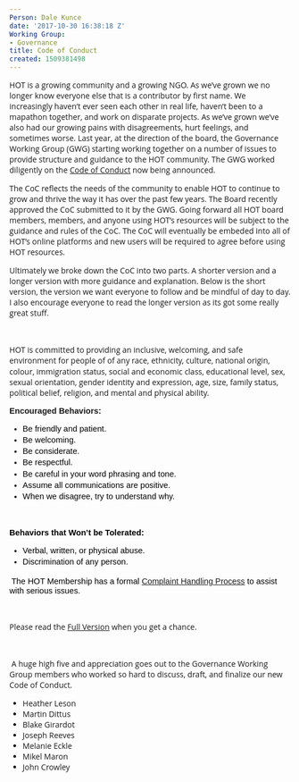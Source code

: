 ```yaml
---
Person: Dale Kunce
date: '2017-10-30 16:38:18 Z'
Working Group:
- Governance
title: Code of Conduct
created: 1509381498
---
```

<p style="font-family: 'Open Sans', Arial, sans-serif; font-size: 14px; font-style: normal; font-variant-caps: normal;">HOT is a growing community and a growing NGO. As we’ve grown we no longer know everyone else that is a contributor by first name. We increasingly haven’t ever seen each other in real life, haven’t been to a mapathon together, and work on disparate projects. As we’ve grown we’ve also had our growing pains with disagreements, hurt feelings, and sometimes worse. Last year, at the direction of the board, the Governance Working Group (GWG) starting working together on a number of issues to provide structure and guidance to the HOT community. The GWG worked diligently on the&nbsp;<a href="https://www.hotosm.org/hot_code_of_conduct">Code of Conduct</a>&nbsp;now being announced.</p><p style="font-family: 'Open Sans', Arial, sans-serif; font-size: 14px; font-style: normal; font-variant-caps: normal;">The CoC reflects the needs of the community to enable HOT to continue to grow and thrive the way it has over the past few years. The Board recently approved the CoC submitted to it by the GWG. Going forward all HOT board members, members, and anyone using HOT’s resources will be subject to the guidance and rules of the CoC. The CoC will eventually be embeded into all of HOT’s online platforms and new users will be required to agree before using HOT resources.</p><p style="font-family: 'Open Sans', Arial, sans-serif; font-size: 14px; font-style: normal; font-variant-caps: normal;">Ultimately we broke down the CoC into two parts. A shorter version and a longer version with more guidance and explanation. Below is the short version, the version we want everyone to follow and be mindful of day to day. I also encourage everyone to read the longer version as its got some really great stuff.</p><p style="font-family: 'Open Sans', Arial, sans-serif; font-size: 14px; font-style: normal; font-variant-caps: normal;">&nbsp;</p><p style="line-height: 1.38; margin-top: 0pt; margin-bottom: 0pt;" dir="ltr"><span style="font-family: 'Open Sans', Arial, sans-serif; font-size: 14px; font-style: normal; font-variant-caps: normal;">HOT is committed to providing an inclusive, welcoming, and safe environment for people of&nbsp;</span><span style="font-family: 'Open Sans', Arial, sans-serif; font-size: 14px; font-style: normal; font-variant-caps: normal;">of any race, ethnicity, culture, national origin, colour, immigration status, social and economic class, educational level, sex, sexual orientation, gender identity and expression, age, size, family status, political belief, religion, and mental and physical ability</span><span style="font-family: 'Open Sans', Arial, sans-serif; font-size: 14px; font-style: normal; font-variant-caps: normal;">.</span></p><p style="font-family: 'Open Sans', Arial, sans-serif; font-size: 14px; font-style: normal; font-variant-caps: normal;"><span style="background-color: transparent; font-family: Arial; font-size: 11pt; font-weight: bold; white-space: pre-wrap;">Encouraged Behaviors: </span></p><ul style="margin-top: 0pt; margin-bottom: 0pt;"><li style="list-style-type: disc; font-size: 11pt; font-family: Arial; color: #000000; background-color: transparent; font-weight: 400; font-style: normal; font-variant: normal; text-decoration: none; vertical-align: baseline;" dir="ltr"><p style="line-height: 1.38; margin-top: 0pt; margin-bottom: 0pt;" dir="ltr"><span style="font-size: 11pt; font-family: Arial; color: #000000; background-color: transparent; font-weight: 400; font-style: normal; font-variant: normal; text-decoration: none; vertical-align: baseline; white-space: pre-wrap;">Be friendly and patient.</span></p></li><li style="list-style-type: disc; font-size: 11pt; font-family: Arial; color: #000000; background-color: transparent; font-weight: 400; font-style: normal; font-variant: normal; text-decoration: none; vertical-align: baseline;" dir="ltr"><p style="line-height: 1.38; margin-top: 0pt; margin-bottom: 0pt;" dir="ltr"><span style="font-size: 11pt; font-family: Arial; color: #000000; background-color: transparent; font-weight: 400; font-style: normal; font-variant: normal; text-decoration: none; vertical-align: baseline; white-space: pre-wrap;">Be welcoming.</span></p></li><li style="list-style-type: disc; font-size: 11pt; font-family: Arial; color: #000000; background-color: transparent; font-weight: 400; font-style: normal; font-variant: normal; text-decoration: none; vertical-align: baseline;" dir="ltr"><p style="line-height: 1.38; margin-top: 0pt; margin-bottom: 0pt;" dir="ltr"><span style="font-size: 11pt; font-family: Arial; color: #000000; background-color: transparent; font-weight: 400; font-style: normal; font-variant: normal; text-decoration: none; vertical-align: baseline; white-space: pre-wrap;">Be considerate.</span></p></li><li style="list-style-type: disc; font-size: 11pt; font-family: Arial; color: #000000; background-color: transparent; font-weight: 400; font-style: normal; font-variant: normal; text-decoration: none; vertical-align: baseline;" dir="ltr"><p style="line-height: 1.38; margin-top: 0pt; margin-bottom: 0pt;" dir="ltr"><span style="font-size: 11pt; font-family: Arial; color: #000000; background-color: transparent; font-weight: 400; font-style: normal; font-variant: normal; text-decoration: none; vertical-align: baseline; white-space: pre-wrap;">Be respectful. </span></p></li><li style="list-style-type: disc; font-size: 11pt; font-family: Arial; color: #000000; background-color: transparent; font-weight: 400; font-style: normal; font-variant: normal; text-decoration: none; vertical-align: baseline;" dir="ltr"><p style="line-height: 1.38; margin-top: 0pt; margin-bottom: 0pt;" dir="ltr"><span style="font-size: 11pt; font-family: Arial; color: #000000; background-color: transparent; font-weight: 400; font-style: normal; font-variant: normal; text-decoration: none; vertical-align: baseline; white-space: pre-wrap;">Be careful in your word phrasing and tone.</span></p></li><li style="list-style-type: disc; font-size: 11pt; font-family: Arial; color: #000000; background-color: transparent; font-weight: 400; font-style: normal; font-variant: normal; text-decoration: none; vertical-align: baseline;" dir="ltr"><p style="line-height: 1.38; margin-top: 0pt; margin-bottom: 0pt;" dir="ltr"><span style="font-size: 11pt; font-family: Arial; color: #000000; background-color: transparent; font-weight: 400; font-style: normal; font-variant: normal; text-decoration: none; vertical-align: baseline; white-space: pre-wrap;">Assume all communications are positive.</span></p></li><li style="list-style-type: disc; font-size: 11pt; font-family: Arial; color: #000000; background-color: transparent; font-weight: 400; font-style: normal; font-variant: normal; text-decoration: none; vertical-align: baseline;" dir="ltr"><p style="line-height: 1.38; margin-top: 0pt; margin-bottom: 0pt;" dir="ltr"><span style="font-size: 11pt; font-family: Arial; color: #000000; background-color: transparent; font-weight: 400; font-style: normal; font-variant: normal; text-decoration: none; vertical-align: baseline; white-space: pre-wrap;">When we disagree, try to understand why.</span></p></li></ul><p style="font-family: 'Open Sans', Arial, sans-serif; font-size: 14px; font-style: normal; font-variant-caps: normal;"><span>&nbsp;</span></p><p style="font-family: 'Open Sans', Arial, sans-serif; font-size: 14px; font-style: normal; font-variant-caps: normal;"><span style="font-size: 11pt; font-family: Arial; color: #000000; background-color: transparent; font-weight: bold; font-style: normal; font-variant: normal; text-decoration: none; vertical-align: baseline; white-space: pre-wrap;">Behaviors that Won’t be Tolerated:</span></p><ul style="margin-top: 0pt; margin-bottom: 0pt;"><li style="list-style-type: disc; font-size: 11pt; font-family: Arial; color: #000000; background-color: transparent; font-weight: 400; font-style: normal; font-variant: normal; text-decoration: none; vertical-align: baseline;" dir="ltr"><p style="line-height: 1.38; margin-top: 0pt; margin-bottom: 0pt;" dir="ltr"><span style="font-size: 11pt; font-family: Arial; color: #000000; background-color: transparent; font-weight: 400; font-style: normal; font-variant: normal; text-decoration: none; vertical-align: baseline; white-space: pre-wrap;">Verbal, written, or physical abuse. </span></p></li><li style="list-style-type: disc; font-size: 11pt; font-family: Arial; color: #000000; background-color: transparent; font-weight: 400; font-style: normal; font-variant: normal; text-decoration: none; vertical-align: baseline;" dir="ltr"><p style="line-height: 1.38; margin-top: 0pt; margin-bottom: 0pt;" dir="ltr"><span style="font-size: 11pt; font-family: Arial; color: #000000; background-color: transparent; font-weight: 400; font-style: normal; font-variant: normal; text-decoration: none; vertical-align: baseline; white-space: pre-wrap;">Discrimination of any person.</span></p></li></ul><p style="font-family: 'Open Sans', Arial, sans-serif; font-size: 14px; font-style: normal; font-variant-caps: normal;"><span>&nbsp;</span><span style="font-size: 11pt; font-family: Arial; color: #000000; background-color: transparent; font-weight: 400; font-style: normal; font-variant: normal; text-decoration: none; vertical-align: baseline; white-space: pre-wrap;">The HOT Membership has a formal <a href="https://www.hotosm.org/hot_code_of_conduct#complainthandling" target="_self">Complaint Handling Process</a></span><span style="font-size: 11pt; font-family: Arial; color: #000000; background-color: transparent; font-weight: 400; font-style: normal; font-variant: normal; text-decoration: none; vertical-align: baseline; white-space: pre-wrap;"> to assist with serious issues.</span></p><p style="font-family: 'Open Sans', Arial, sans-serif; font-size: 14px; font-style: normal; font-variant-caps: normal;">&nbsp;</p><p style="font-family: 'Open Sans', Arial, sans-serif; font-size: 14px; font-style: normal; font-variant-caps: normal;">Please read the <a href="https://www.hotosm.org/hot_code_of_conduct#fullversion" target="_self">Full Version</a> when you get a chance.</p><p style="font-family: 'Open Sans', Arial, sans-serif; font-size: 14px; font-style: normal; font-variant-caps: normal;">&nbsp;</p><p style="font-family: 'Open Sans', Arial, sans-serif; font-size: 14px; font-style: normal; font-variant-caps: normal;">&nbsp;A huge high five and appreciation goes out to the Governance Working Group members who worked so hard to discuss, draft, and finalize our new Code of Conduct.</p><ul style="font-family: 'Open Sans', Arial, sans-serif; font-size: 14px; font-style: normal; font-variant-caps: normal;"><li>Heather Leson</li><li>Martin Dittus</li><li>Blake Girardot</li><li>Joseph Reeves</li><li>Melanie Eckle</li><li>Mikel Maron</li><li>John Crowley</li></ul>
